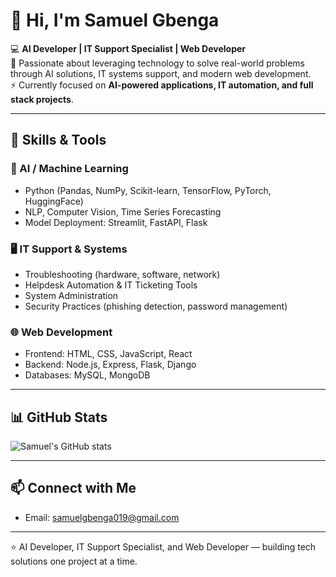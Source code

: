 # 👋 Hi, I'm Samuel Gbenga  

💻 **AI Developer | IT Support Specialist | Web Developer**  
🌟 Passionate about leveraging technology to solve real-world problems through AI solutions, IT systems support, and modern web development.  
⚡ Currently focused on **AI-powered applications, IT automation, and full stack projects**.  

---

## 🔧 Skills & Tools
### 🧠 AI / Machine Learning
- Python (Pandas, NumPy, Scikit-learn, TensorFlow, PyTorch, HuggingFace)  
- NLP, Computer Vision, Time Series Forecasting  
- Model Deployment: Streamlit, FastAPI, Flask  

### 🖥️ IT Support & Systems
- Troubleshooting (hardware, software, network)  
- Helpdesk Automation & IT Ticketing Tools  
- System Administration
- Security Practices (phishing detection, password management)  

### 🌐 Web Development
- Frontend: HTML, CSS, JavaScript, React  
- Backend: Node.js, Express, Flask, Django  
- Databases: MySQL, MongoDB  


---


## 📊 GitHub Stats
![Samuel's GitHub stats](https://github-readme-stats.vercel.app/api?username=Techdudectrl&show_icons=true&theme=radical)

---

## 📫 Connect with Me

- Email: samuelgbenga019@gmail.com

---
⭐️ AI Developer, IT Support Specialist, and Web Developer — building tech solutions one project at a time.
